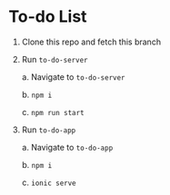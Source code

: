 # To-do List

1. Clone this repo and fetch this branch 

2. Run `to-do-server`

    a. Navigate to `to-do-server`

    b. `npm i`

    c. `npm run start`

3. Run `to-do-app`
    
    a. Navigate to `to-do-app`

    b. `npm i`

    c. `ionic serve`